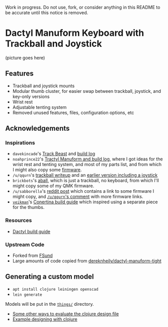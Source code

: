 Work in progress. Do not use, fork, or consider anything in this README to be accurate until this notice is removed.

# Dactyl Manuform Keyboard with Trackball and Joystick

(picture goes here)

## Features

* Trackball and joystick mounts
* Modular thumb cluster, for easier swap between trackball, joystick, and key-only versions
* Wrist rest
* Adjustable tenting system
* Removed unused features, files, configuration options, etc

## Acknowledgements

### Inspirations
* `davekincade`'s [Track Beast](https://github.com/davekincade/track_beast) and [build log](https://medium.com/@kincade/track-beast-build-log-a-trackball-dactyl-manuform-19eaa0880222)
* `noahprince22`'s [Tractyl Manuform and build log](https://github.com/noahprince22/tractyl-manuform-keyboard), where I got ideas for the wrist rest and tenting system, and most of my parts list, and from which I might also copy some [firmware](https://github.com/noahprince22/qmk_firmware/compare/noah...noahprince22:trackball).
* `/u/qqurn`'s [trackball writeup](https://www.reddit.com/r/MechanicalKeyboards/comments/g3aue6/the_dactylmanuformrtrack_with_qmk_features_on_a/) and an [earlier version including a joystick](https://www.reddit.com/r/ErgoMechKeyboards/comments/fcsjj7/dactyl_manuform_joystick_and_tracking_ball/)
* `brickbots`'s [aball](https://github.com/brickbots/aball), which is just a trackball, no keyboard, from which I'll might copy some of my QMK firmware.
* `/u/sabborello`'s [reddit post](https://www.reddit.com/r/ErgoMechKeyboards/comments/fqudmp/update_on_split_arcade_aka_the_dactyl_with_a/) which contains a link to some firmware I might copy, and [`/u/qqurn`'s comment](https://www.reddit.com/r/ErgoMechKeyboards/comments/fqudmp/update_on_split_arcade_aka_the_dactyl_with_a/fltf282) with more firmware links.
* [`veikman`](https://github.com/veikman)'s [Conertina build guide](https://viktor.eikman.se/article/concertina-v060-build-guide/) which inspired using a separate piece for the thumbs.

### Resources
* [Dactyl build guide](https://medium.com/swlh/complete-idiot-guide-for-building-a-dactyl-manuform-keyboard-53454845b065)

### Upstream Code
* Forked from [FSund](https://github.com/FSund/dactyl-manuform-keyboard)
* Large amounts of code copied from [dereknheily/dactyl-manuform-tight](https://github.com/dereknheiley/dactyl-manuform-tight/blob/master/src/dactyl_keyboard/dactyl.clj)

## Generating a custom model

* `apt install clojure leiningen openscad`
* `lein generate`

Models will be put in the [`things/`](things/) directory.

* [Some other ways to evaluate the clojure design file](http://stackoverflow.com/a/28213489)
* [Example designing with clojure](http://adereth.github.io/blog/2014/04/09/3d-printing-with-clojure/)

